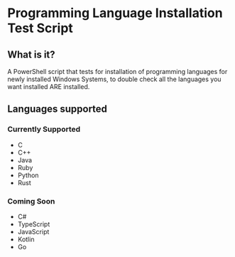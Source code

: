 # Programming Language Installation Test Script

## What is it?
A PowerShell script that tests for installation of programming languages for newly installed Windows Systems, to double check all the languages you want installed ARE installed. 

## Languages supported

### Currently Supported
- C
- C++
- Java
- Ruby
- Python
- Rust

### Coming Soon
- C#
- TypeScript
- JavaScript
- Kotlin
- Go